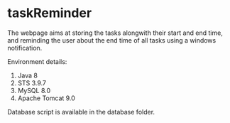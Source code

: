 # taskReminder
The webpage aims at storing the tasks alongwith their start and end time, and reminding the user about the end time of all tasks using a windows notification.

Environment details:
1. Java 8
2. STS 3.9.7
3. MySQL 8.0
4. Apache Tomcat 9.0

Database script is available in the database folder.


